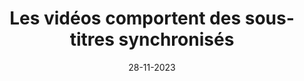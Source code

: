 ---
N: '117'
Rubrique: Images et médias
title: Les vidéos comportent des sous-titres synchronisés
detail: Les vidéos comportent des sous-titres synchronisés
categories: [" Images et médias"]
agrege: O4117-E028
opquast: '4117'
indiceebook: '28'
description: "Règle n° 028"
weight:  028
actif: '1'
layout: data
date: 28-11-2023
---